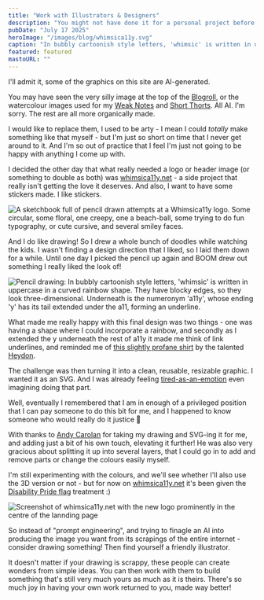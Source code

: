 ```yaml
---
title: "Work with Illustrators & Designers"
description: "You might not have done it for a personal project before - but they're so much more fun to work with than AI."
pubDate: "July 17 2025"
heroImage: "/images/blog/whimsica11y.svg"
caption: "In bubbly cartoonish style letters, 'whimsic' is written in uppercase in a curved rainbow shape. Underneath is the numeronym 'a11y'. The 'whimsic' curve has bands across it like a rainbow, using the colours from the diagonal of the Disability Pride flag."
featured: featured
mastoURL: ""
---
```


I'll admit it, some of the graphics on this site are AI-generated.

You may have seen the very silly image at the top of the [Blogroll](/blog/roll/), or the watercolour images used for my [Weak Notes](/blog/notes) and [Short Thorts](/blog/short). All AI. I'm sorry. The rest are all more organically made.

I would like to replace them, I used to be arty - I mean I could _totally_ make something like that myself - but I'm just so short on time that I never get around to it. And I'm so out of practice that I feel I'm just not going to be happy with anything I come up with.

I decided the other day that what really needed a logo or header image (or something to double as both) was [whimsica11y.net](https://whimsica11y.net) - a side project that really isn't getting the love it deserves. And also, I want to have some stickers made. I like stickers.

![A sketchbook full of pencil drawn attempts at a Whimsica11y logo. Some circular, some floral, one creepy, one a beach-ball, some trying to do fun typography, or cute cursive, and several smiley faces.](/images/blog/whimsica11y-sketches.jpg)

And I do like drawing! So I drew a whole bunch of doodles while watching the kids. I wasn't finding a design direction that I liked, so I laid them down for a while. Until one day I picked the pencil up again and BOOM drew out something I really liked the look of!

![Pencil drawing: In bubbly cartoonish style letters, 'whimsic' is written in uppercase in a curved rainbow shape. They have blocky edges, so they look three-dimensional. Underneath is the numeronym 'a11y', whose ending 'y' has its tail extended under the a11, forming an underline.](/images/blog/whimsica11y-final-idea.jpg)

What made me really happy with this final design was two things - one was having a shape where I could incorporate a rainbow, and secondly as I extended the y underneath the rest of a11y it made me think of link underlines, and reminded me of [this slightly profane shirt](https://webbed-briefs.teemill.com/product/underline-your-links/) by the talented [Heydon](https://heydonworks.com).

The challenge was then turning it into a clean, reusable, resizable graphic. I wanted it as an SVG. And I was already feeling [tired-as-an-emotion](https://www.youtube.com/watch?v=0sppw7Zq35w) even imagining doing that part.

Well, eventually I remembered that I am in enough of a privileged position that I can pay someone to do this bit for me, and I happened to know someone who would really do it justice 💜

With thanks to [Andy Carolan](https://www.andycarolan.com) for taking my drawing and SVG-ing it for me, and adding just a bit of his own touch, elevating it further! He was also very gracious about splitting it up into several layers, that I could go in to add and remove parts or change the colours easily myself.

I'm still experimenting with the colours, and we'll see whether I'll also use the 3D version or not - but for now on [whimsica11y.net](https://whimsica11y.net) it's been given the [Disability Pride flag](https://www.goodhousekeeping.com/life/a43876914/disability-pride-flag/) treatment :)

![Screenshot of whimsica11y.net with the new logo prominently in the centre of the lannding page](/images/blog/whimsica11y-screenshot.jpg)

So instead of "prompt engineering", and trying to finagle an AI into producing the image you want from its scrapings of the entire internet - consider drawing something! Then find yourself a friendly illustrator.

It doesn't matter if your drawing is scrappy, these people can create wonders from simple ideas. You can then work with them to build something that's still very much yours as much as it is theirs. There's so much joy in having your own work returned to you, made way better!

